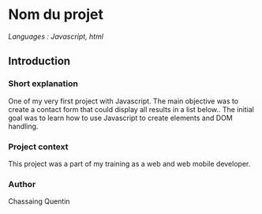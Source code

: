 # Nom du projet

*Languages : Javascript, html*

## Introduction

### Short explanation

One of my very first project with Javascript.
The main objective was to create a contact form that could display all results in a list below.. 
The initial goal was to learn how to use Javascript to create elements and DOM handling.

### Project context

This project was a part of my training as a web and web mobile developer.

### Author

Chassaing Quentin
